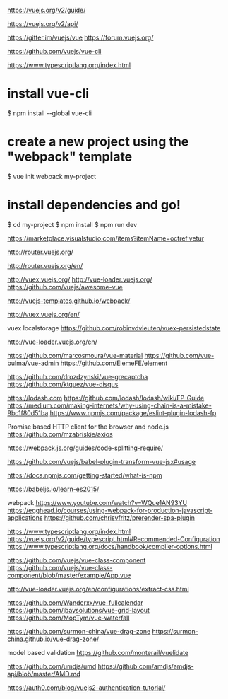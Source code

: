 

https://vuejs.org/v2/guide/

https://vuejs.org/v2/api/

https://gitter.im/vuejs/vue
https://forum.vuejs.org/

https://github.com/vuejs/vue-cli

https://www.typescriptlang.org/index.html

# install vue-cli
$ npm install --global vue-cli
# create a new project using the "webpack" template
$ vue init webpack my-project
# install dependencies and go!
$ cd my-project
$ npm install
$ npm run dev


https://marketplace.visualstudio.com/items?itemName=octref.vetur


http://router.vuejs.org/

http://router.vuejs.org/en/

http://vuex.vuejs.org/
http://vue-loader.vuejs.org/
https://github.com/vuejs/awesome-vue

http://vuejs-templates.github.io/webpack/

http://vuex.vuejs.org/en/

vuex localstorage
https://github.com/robinvdvleuten/vuex-persistedstate

http://vue-loader.vuejs.org/en/

https://github.com/marcosmoura/vue-material
https://github.com/vue-bulma/vue-admin
https://github.com/ElemeFE/element

https://github.com/drozdzynski/vue-grecaptcha
https://github.com/ktquez/vue-disqus


https://lodash.com
https://github.com/lodash/lodash/wiki/FP-Guide
https://medium.com/making-internets/why-using-chain-is-a-mistake-9bc1f80d51ba
https://www.npmjs.com/package/eslint-plugin-lodash-fp

Promise based HTTP client for the browser and node.js
https://github.com/mzabriskie/axios


https://webpack.js.org/guides/code-splitting-require/

https://github.com/vuejs/babel-plugin-transform-vue-jsx#usage

https://docs.npmjs.com/getting-started/what-is-npm

https://babeljs.io/learn-es2015/

webpack
https://www.youtube.com/watch?v=WQue1AN93YU
https://egghead.io/courses/using-webpack-for-production-javascript-applications
https://github.com/chrisvfritz/prerender-spa-plugin

https://www.typescriptlang.org/index.html
https://vuejs.org/v2/guide/typescript.html#Recommended-Configuration
https://www.typescriptlang.org/docs/handbook/compiler-options.html

https://github.com/vuejs/vue-class-component
https://github.com/vuejs/vue-class-component/blob/master/example/App.vue



http://vue-loader.vuejs.org/en/configurations/extract-css.html


https://github.com/Wanderxx/vue-fullcalendar
https://github.com/jbaysolutions/vue-grid-layout
https://github.com/MopTym/vue-waterfall

https://github.com/surmon-china/vue-drag-zone
https://surmon-china.github.io/vue-drag-zone/

model based validation
https://github.com/monterail/vuelidate


https://github.com/umdjs/umd
https://github.com/amdjs/amdjs-api/blob/master/AMD.md

https://auth0.com/blog/vuejs2-authentication-tutorial/

